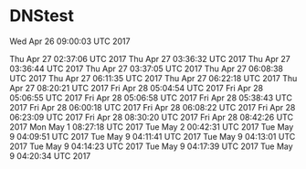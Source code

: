 # DNStest
Wed Apr 26 09:00:03 UTC 2017

Thu Apr 27 02:37:06 UTC 2017
Thu Apr 27 03:36:32 UTC 2017
Thu Apr 27 03:36:44 UTC 2017
Thu Apr 27 03:37:05 UTC 2017
Thu Apr 27 06:08:38 UTC 2017
Thu Apr 27 06:11:35 UTC 2017
Thu Apr 27 06:22:18 UTC 2017
Thu Apr 27 08:20:21 UTC 2017
Fri Apr 28 05:04:54 UTC 2017
Fri Apr 28 05:06:55 UTC 2017
Fri Apr 28 05:06:58 UTC 2017
Fri Apr 28 05:38:43 UTC 2017
Fri Apr 28 06:00:18 UTC 2017
Fri Apr 28 06:08:22 UTC 2017
Fri Apr 28 06:23:09 UTC 2017
Fri Apr 28 08:30:20 UTC 2017
Fri Apr 28 08:42:26 UTC 2017
Mon May 1 08:27:18 UTC 2017
Tue May 2 00:42:31 UTC 2017
Tue May 9 04:09:51 UTC 2017
Tue May 9 04:11:41 UTC 2017
Tue May 9 04:13:01 UTC 2017
Tue May 9 04:14:23 UTC 2017
Tue May 9 04:17:39 UTC 2017
Tue May 9 04:20:34 UTC 2017
